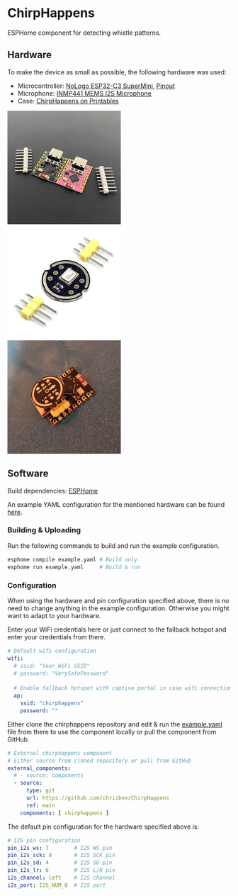 # ChirpHappens
ESPHome component for detecting whistle patterns.

## Hardware

To make the device as small as possible, the following hardware was used:

- Microcontroller: [NoLogo ESP32-C3 SuperMini](https://www.nologo.tech/product/esp32/esp32c3SuperMini/esp32C3SuperMini.html), [Pinout](https://www.sudo.is/docs/esphome/boards/esp32c3supermini/)
- Microphone: [INMP441 MEMS I2S Microphone](https://www.berrybase.de/en/inmp441-mems-omnidirektionales-mikrofonmodul-i2s-interface)
- Case: [ChirpHappens on Printables](https://www.printables.com/model/1090007-chirphappens)

![](images/esp32c3_supermini.png) ![](images/inmp441.png) ![](images/hat.png)

## Software

Build dependencies: [ESPHome](https://esphome.io/guides/installing_esphome)

An example YAML configuration for the mentioned hardware can be found [here](example.yaml).

### Building & Uploading

Run the following commands to build and run the example configuration.

```bash
esphome compile example.yaml # Build only
esphome run example.yaml     # Build & run
```

### Configuration

When using the hardware and pin configuration specified above, there is no need to change anything in the example configuration. Otherwise you might want to adapt to your hardware.

Enter your WiFi credentials here or just connect to the fallback hotspot and enter your credentials from there.

```yaml
# Default wifi configuration
wifi:
  # ssid: "Your WiFi SSID"
  # password: "VerySafePassword"

  # Enable fallback hotspot with captive portal in case wifi connection fails
  ap:
    ssid: "chirphappens"
    password: ""
```

Either clone the chirphappens repository and edit & run the [example.yaml](example,yaml) file from there to use the component locally or pull the component from GitHub.

```yaml
# External chirphappens component
# Either source from cloned repository or pull from GitHub
external_components:
  # - source: components
  - source:
      type: git
      url: https://github.com/chrizbee/ChirpHappens
      ref: main
    components: [ chirphappens ]
```

The default pin configuration for the hardware specified above is:

```yaml
# I2S pin configuration
pin_i2s_ws: 7        # I2S WS pin
pin_i2s_sck: 8       # I2S SCK pin
pin_i2s_sd: 4        # I2S SD pin
pin_i2s_lr: 6        # I2S L/R pin
i2s_channel: left    # I2S channel
i2s_port: I2S_NUM_0  # I2S port
```

